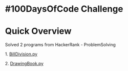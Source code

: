 <!DOCTYPE html>
<html>
<body>
<h1>#100DaysOfCode Challenge</h1>
<h1>Quick Overview</h1>
<p>Solved 2 programs from HackerRank - ProblemSolving</p>
<p>1. <a href="BillDivision.py">BillDivision.py</a></p>
<p>2. <a href="DrawingBook.py">DrawingBook.py</a></p>
</body>
</html>
